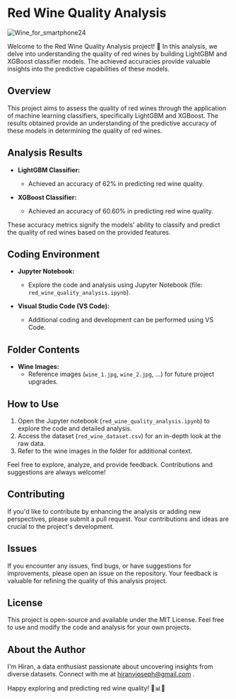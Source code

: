 # Red Wine Quality Analysis
![Wine_for_smartphone24](https://github.com/hiranvjoseph/Cognorise---Virtual-Internship-Projects-/assets/32574833/b6e5ab8e-8df4-4d4e-9c86-d5393f7e0886)

Welcome to the Red Wine Quality Analysis project! 🍷 In this analysis, we delve into understanding the quality of red wines by building LightGBM and XGBoost classifier models. The achieved accuracies provide valuable insights into the predictive capabilities of these models.

## Overview

This project aims to assess the quality of red wines through the application of machine learning classifiers, specifically LightGBM and XGBoost. The results obtained provide an understanding of the predictive accuracy of these models in determining the quality of red wines.

## Analysis Results

- **LightGBM Classifier:**
  - Achieved an accuracy of 62% in predicting red wine quality.

- **XGBoost Classifier:**
  - Achieved an accuracy of 60.60% in predicting red wine quality.

These accuracy metrics signify the models' ability to classify and predict the quality of red wines based on the provided features.

## Coding Environment

- **Jupyter Notebook:**
  - Explore the code and analysis using Jupyter Notebook (file: `red_wine_quality_analysis.ipynb`).

- **Visual Studio Code (VS Code):**
  - Additional coding and development can be performed using VS Code.

## Folder Contents

- **Wine Images:**
  - Reference images (`wine_1.jpg`, `wine_2.jpg`, ...) for future project upgrades.

## How to Use

1. Open the Jupyter notebook (`red_wine_quality_analysis.ipynb`) to explore the code and detailed analysis.
2. Access the dataset (`red_wine_dataset.csv`) for an in-depth look at the raw data.
3. Refer to the wine images in the folder for additional context.

Feel free to explore, analyze, and provide feedback. Contributions and suggestions are always welcome!

## Contributing

If you'd like to contribute by enhancing the analysis or adding new perspectives, please submit a pull request. Your contributions and ideas are crucial to the project's development.

## Issues

If you encounter any issues, find bugs, or have suggestions for improvements, please open an issue on the repository. Your feedback is valuable for refining the quality of this analysis project.

## License

This project is open-source and available under the MIT License. Feel free to use and modify the code and analysis for your own projects.

## About the Author

I'm Hiran, a data enthusiast passionate about uncovering insights from diverse datasets. Connect with me at hiranvjoseph@gmail.com .

Happy exploring and predicting red wine quality! 🍇📊🍷

